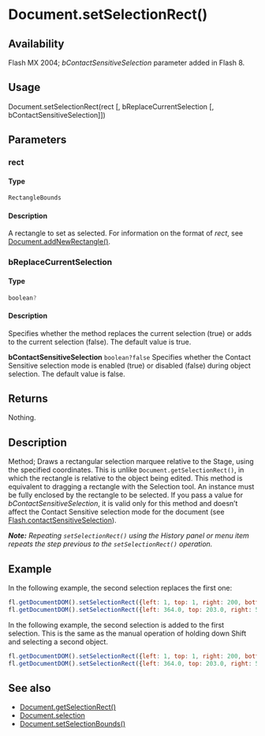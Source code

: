 # Document.setSelectionRect()

## Availability

Flash MX 2004; *bContactSensitiveSelection* parameter added in Flash 8.

## Usage

Document.setSelectionRect(rect [, bReplaceCurrentSelection [, bContactSensitiveSelection]])

## Parameters

### **rect**

#### Type

```typescript
RectangleBounds
```

#### Description

A rectangle to set as selected. For information on the format of *rect*, see [Document.addNewRectangle()](../Document_object/Document10.md).

### **bReplaceCurrentSelection**

#### Type

```typescript
boolean?
```

#### Description

Specifies whether the method replaces the current selection (true) or adds to the current selection (false). The default value is true.


**bContactSensitiveSelection** `boolean?false` Specifies whether the Contact Sensitive selection mode is enabled (true) or disabled (false) during object selection. The default value is false.

## Returns

Nothing.

## Description

Method; Draws a rectangular selection marquee relative to the Stage, using the specified coordinates. This is unlike
`Document.getSelectionRect()`, in which the rectangle is relative to the object being edited.
This method is equivalent to dragging a rectangle with the Selection tool. An instance must be fully enclosed by the rectangle to be selected.
If you pass a value for *bContactSensitiveSelection*, it is valid only for this method and doesn’t affect the Contact Sensitive selection mode for the document (see [Flash.contactSensitiveSelection](../Flash_object/Flash14.md)).

***Note:** Repeating `setSelectionRect()` using the History panel or menu item repeats the step previous to the `setSelectionRect()` operation.*

## Example

In the following example, the second selection replaces the first one:

```javascript
fl.getDocumentDOM().setSelectionRect({left: 1, top: 1, right: 200, bottom: 200});
fl.getDocumentDOM().setSelectionRect({left: 364.0, top: 203.0, right: 508.0, bottom: 434.0}, true);
```

In the following example, the second selection is added to the first selection. This is the same as the manual operation of holding down Shift and selecting a second object.

```javascript
fl.getDocumentDOM().setSelectionRect({left: 1, top: 1, right: 200, bottom: 200});
fl.getDocumentDOM().setSelectionRect({left: 364.0, top: 203.0, right: 508.0, bottom: 434.0}, false);
```

## See also

- [Document.getSelectionRect()](../Document_object/Document84.md)
- [Document.selection](../Document_object/Document430.md)
- [Document.setSelectionBounds()](../Document_object/Document9658.md)
